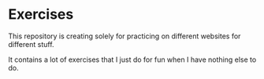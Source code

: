 # Exercises
This repository is creating solely for practicing on different websites for different stuff. 

It contains a lot of exercises that I just do for fun when I have nothing else to do. 
